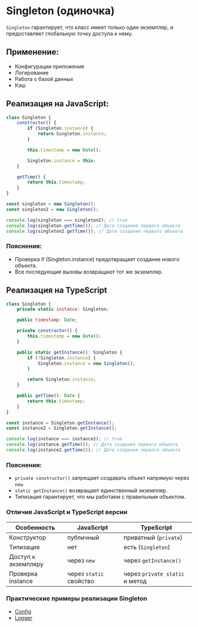 # Singleton (одиночка)

`Singleton` гарантирует, что класс имеет только один экземпляр, и предоставляет глобальную точку доступа к нему.

## Применение:

* Конфигурации приложения
* Логирование
* Работа с базой данных
* Кэш

## Реализация на JavaScript:

```js
class Singleton {
    constructor() {
        if (Singleton.instance) {
            return Singleton.instance;
        }

        this.timestamp = new Date();

        Singleton.instance = this;
    }

    getTime() {
        return this.timestamp;
    }
}

const singleton = new Singleton();
const singleton2 = new Singleton();

console.log(singleton === singleton2); // true
console.log(singleton.getTime()); // Дата создания первого объекта
console.log(singleton2.getTime()); // Дата создания первого объекта
```

### Пояснения:

* Проверка if (Singleton.instance) предотвращает создание нового объекта.
* Все последующие вызовы возвращают тот же экземпляр.

## Реализация на TypeScript

```js
class Singleton {
    private static instance: Singleton;

    public timestamp: Date;

    private constructor() {
        this.timestamp = new Date();
    }

    public static getInstance(): Singleton {
        if (!Singleton.instance) {
            Singleton.instance = new Singleton();
        }

        return Singleton.instance;
    }

    public getTime(): Date {
        return this.timestamp;
    }
}

const instance = Singleton.getInstance();
const instance2 = Singleton.getInstance();

console.log(instance === instance2); // true
console.log(instance.getTime()); // Дата создания первого объекта
console.log(instance2.getTime()); // Дата создания первого объекта
```

### Пояснения:

* `private constructor()` запрещает создавать объект напрямую через `new`.
* `static getInstance()` возвращает единственный экземпляр.
* Типизация гарантирует, что мы работаем с правильным объектом.

### Отличия JavaScript и TypeScript версии

| Особенность         | JavaScript              | TypeScript                     |
|---------------------|-------------------------|--------------------------------|
| Конструктор         | публичный               | приватный (`private`)          |
| Типизация           | нет                     | есть (`Singleton`)             |
| Доступ к экземпляру | через `new`             | через `getInstance()`          |
| Проверка instance   | через `static` свойство | через `private static` и метод |

### Практические примеры реализации Singleton

* [Config](examples/app-config/README.md)
* [Logger](examples/logger/README.md)

